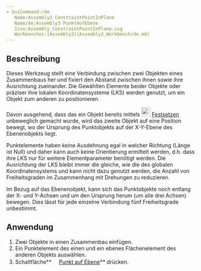 ```yaml
---
- GuiCommand:/de
   Name:Assembly3 ConstraintPointInPlane
   Name/de:Assembly3 PunktAufEbene
   Icon:Assembly_ConstraintPointInPlane.svg
   Workbenches:[Assembly3](Assembly3_Workbench/de.md)
---
```


## Beschreibung

Dieses Werkzeug stellt eine Verbindung zwischen zwei Objekten eines Zusammenbaus her und fixiert den Abstand zwischen ihnen sowie ihre Ausrichtung zueinander. Die Gewählten Elemente beider Objekte oder präziser ihre lokalen Koordinatensysteme (LKS) werden genutzt, um ein Objekt zum anderen zu positionieren.

Davon ausgehend, dass das ein Objekt bereits mittels <img alt="" src=images/Assembly_ConstraintLock.svg‎‎  style="width:24px;"> [Festsetzen](Assembly3_ConstraintLock/de.md) unbeweglich gemacht wurde, wird das zweite Objekt auf eine Position bewegt, wo der Ursprung des Punktobjekts auf der X-Y-Ebene des Ebenenobjekts liegt.

Punktelemente haben keine Ausdehnung egal in welcher Richtung (Länge ist Null) und daher kann auch keine Orientierung ermittelt werden, d.h. dass ihre LKS nur für weitere Elementparameter benötigt werden. Die Ausrichtung der LKS bleibt immer die gleiche, wie die des globalen Koordinatensystems und kann nicht dazu genutzt werden, die Anzahl von Freiheitsgraden im Zusammenhang mit Drehungen zu reduzieren.

Im Bezug auf das Ebenenobjekt, kann sich das Punktobjekte noch entlang der X- und Y-Achsen und um den Ursprung herum (um alle drei Achsen) bewegen. Dies lässt für jede einzelne Verbindung fünf Freiheitsgrade unbestimmt.

## Anwendung

1.  Zwei Objekte in einen Zusammenbau einfügen.
2.  Ein Punktelement des einen und ein ebenes Flächenelement des anderen Objekts auswählen.
3.  Schaltfläche**<img src="images/Assembly_ConstraintPointInPlane.svg" width=16px> [Punkt auf Ebene](Assembly3_ConstraintPointInPlane/de.md)** drücken.






